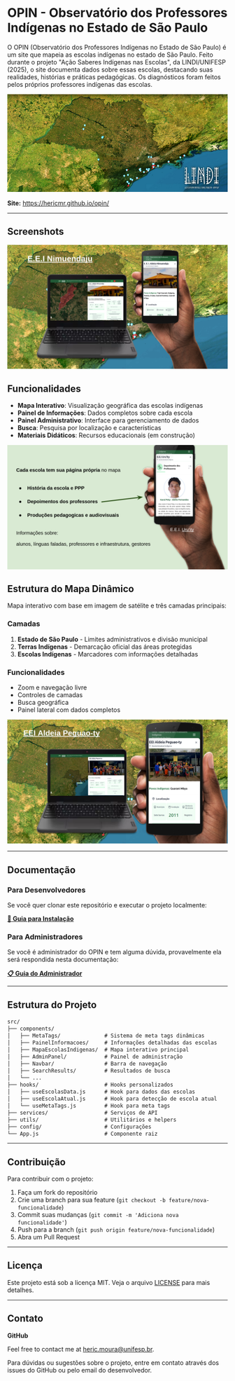 # OPIN - Observatório dos Professores Indígenas no Estado de São Paulo

O OPIN (Observatório dos Professores Indígenas no Estado de São Paulo) é um site que mapeia as escolas indígenas no estado de São Paulo. Feito durante o projeto "Ação Saberes Indígenas nas Escolas", da LINDI/UNIFESP (2025), o site documenta dados sobre essas escolas, destacando suas realidades, histórias e práticas pedagógicas. Os diagnósticos foram feitos pelos próprios professores indígenas das escolas.


![OPIN Logo](public/opin.png)

**Site:** https://hericmr.github.io/opin/

---

## Screenshots

![Exemplo da Interface](public/exemplo1.png)

## Funcionalidades

- **Mapa Interativo**: Visualização geográfica das escolas indígenas
- **Painel de Informações**: Dados completos sobre cada escola
- **Painel Administrativo**: Interface para gerenciamento de dados
- **Busca**: Pesquisa por localização e características
- **Materiais Didáticos**: Recursos educacionais (em construção)

![Exemplo](public/exemplo2.png)

## Estrutura do Mapa Dinâmico

Mapa interativo com base em imagem de satélite e três camadas principais:

### Camadas
1. **Estado de São Paulo** - Limites administrativos e divisão municipal
2. **Terras Indígenas** - Demarcação oficial das áreas protegidas  
3. **Escolas Indígenas** - Marcadores com informações detalhadas

### Funcionalidades
- Zoom e navegação livre
- Controles de camadas
- Busca geográfica
- Painel lateral com dados completos

![Exemplo do Painel de Informações](public/exemplo3.png)

---

## Documentação

### Para Desenvolvedores
Se você quer clonar este repositório e executar o projeto localmente:

**[🚀 Guia para Instalação](Guia%20para%20Instalação.md)**

### Para Administradores
Se você é administrador do OPIN e tem alguma dúvida, provavelmente ela será respondida nesta documentação:

**[📋 Guia do Administrador](docs/GUIA_ADMINISTRADOR.md)**


---

## Estrutura do Projeto

```
src/
├── components/
│   ├── MetaTags/              # Sistema de meta tags dinâmicas
│   ├── PainelInformacoes/     # Informações detalhadas das escolas
│   ├── MapaEscolasIndigenas/  # Mapa interativo principal
│   ├── AdminPanel/            # Painel de administração
│   ├── Navbar/                # Barra de navegação
│   ├── SearchResults/         # Resultados de busca
│   └── ...
├── hooks/                     # Hooks personalizados
│   ├── useEscolasData.js      # Hook para dados das escolas
│   ├── useEscolaAtual.js      # Hook para detecção de escola atual
│   └── useMetaTags.js         # Hook para meta tags
├── services/                  # Serviços de API
├── utils/                     # Utilitários e helpers
├── config/                    # Configurações
└── App.js                     # Componente raiz
```

---

## Contribuição

Para contribuir com o projeto:

1. Faça um fork do repositório
2. Crie uma branch para sua feature (`git checkout -b feature/nova-funcionalidade`)
3. Commit suas mudanças (`git commit -m 'Adiciona nova funcionalidade'`)
4. Push para a branch (`git push origin feature/nova-funcionalidade`)
5. Abra um Pull Request

---

## Licença

Este projeto está sob a licença MIT. Veja o arquivo [LICENSE](LICENSE) para mais detalhes.

---

## Contato

**GitHub**

Feel free to contact me at heric.moura@unifesp.br.

Para dúvidas ou sugestões sobre o projeto, entre em contato através dos issues do GitHub ou pelo email do desenvolvedor.
